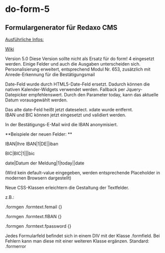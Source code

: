 do-form-5
=========

Formulargenerator für Redaxo CMS
--------------------------------

[Ausführliche Infos:][1]

[1]: <http://klxm.de/produkte/>

[Wiki][2]

[2]: <http://www.redaxo.org/de/wiki/index.php?n=R4.DoForm>

Version 5.0 Diese Version sollte nicht als Ersatz für do form! 4 eingesetzt
werden. Einige Felder und auch die Ausgaben unterscheiden sich.
Personalisierung erweitert, entsprechend Modul Nr. 653, zusätzlich mit
Anrede-Erkennung für die Bestätigungsmail

Date-Feld wurde durch HTML5-Date-Feld ersetzt. Dadurch können die nativen
Kalender-Widgets verwendet werden. Fallback per Jquery-Datepicker
empfehlenswert. Durch den Parameter today, kann das aktuelle Datum vorausgewählt
werden.

Das alte date-Feld heißt jetzt dateselect. xdate wurde entfernt.  
IBAN und BIC können jetzt eingesetzt und validiert werden.

In der Bestätigungs-E-Mail wird die IBAN anonymisiert.

**Beispiele der neuen Felder: **

IBAN\|Ihre IBAN\|1\|DE\|\|iban

BIC\|BIC\|1\|\|\|bic

date\|Datum der Meldung\|1\|today\|\|date

(Wird kein default-value eingegeben, werden entsprechende Placeholder in
modernen Browsern dargestellt)

Neue CSS-Klassen erleichtern die Gestaltung der Textfelder.

z.B.:

.formgen .formtext.femail {}

.formgen .formtext.fIBAN {}

.formgen .formtext.fpassword {}



Jedes Formularfeld befindet sich in einem DIV mit der Klasse .formfield. Bei
Fehlern kann man diese mit einer weiteren Klasse ergänzen.  Standard: .formerror
